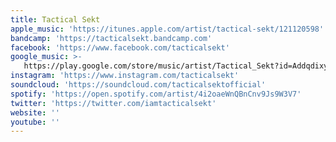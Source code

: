 ```yaml
---
title: Tactical Sekt
apple_music: 'https://itunes.apple.com/artist/tactical-sekt/121120598'
bandcamp: 'https://tacticalsekt.bandcamp.com'
facebook: 'https://www.facebook.com/tacticalsekt'
google_music: >-
   https://play.google.com/store/music/artist/Tactical_Sekt?id=Addqdixyl4jizm3zgk6hbnkgksq
instagram: 'https://www.instagram.com/tacticalsekt'
soundcloud: 'https://soundcloud.com/tacticalsektofficial'
spotify: 'https://open.spotify.com/artist/4i2oaeWnQBnCnv9Js9W3V7'
twitter: 'https://twitter.com/iamtacticalsekt'
website: ''
youtube: ''
---
```


